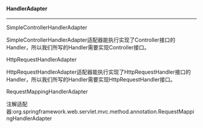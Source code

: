 #### HandlerAdapter

------

SimpleControllerHandlerAdapter

SimpleControllerHandlerAdapter适配器能执行实现了Controller接口的Handler，所以我们所写的Handler需要实现Controller接口。 



HttpRequestHandlerAdapter

HttpRequestHandlerAdapter适配器能执行实现了HttpRequestHandler接口的Handler，所以我们所写的Handler需要实现HttpRequestHandler接口。



RequestMappingHandlerAdapter

注解适配器:org.springframework.web.servlet.mvc.method.annotation.RequestMappingHandlerAdapter